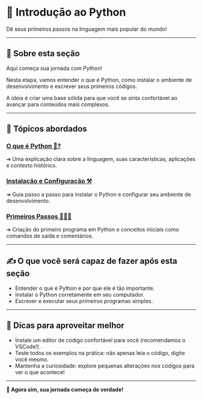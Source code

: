 # 📖 Introdução ao Python

Dê seus primeiros passos na linguagem mais popular do mundo!

---

## 🔹 Sobre esta seção

Aqui começa sua jornada com Python!

Nesta etapa, vamos entender o que é Python, como instalar o ambiente de desenvolvimento e escrever seus primeiros códigos.

A ideia é criar uma base sólida para que você se sinta confortável ao avançar para conteúdos mais complexos.

---

## 📖 Tópicos abordados

### [O que é Python 🐍?](aula_01/01_O_que_e_python.md)

➔ Uma explicação clara sobre a linguagem, suas características, aplicações e contexto histórico.

### [Instalação e Configuração ⚒️](aula_02/02_instalacao.md)

➔ Guia passo a passo para instalar o Python e configurar seu ambiente de desenvolvimento.

### [Primeiros Passos 🚶🏼‍♀️](aula_03/03_primeiros_passos.md)

➔ Criação do primeiro programa em Python e conceitos iniciais como comandos de saída e comentários.

---

## ✍️ O que você será capaz de fazer após esta seção

- Entender o que é Python e por que ele é tão importante.
- Instalar o Python corretamente em seu computador.
- Escrever e executar seus primeiros programas simples.

---

## 🚀 Dicas para aproveitar melhor

- Instale um editor de código confortável para você (recomendamos o VSCode!).
- Teste todos os exemplos na prática: não apenas leia o código, digite você mesmo.
- Mantenha a curiosidade: explore pequenas alterações nos códigos para ver o que acontece!

---

**🎯 Agora sim, sua jornada começa de verdade!**

